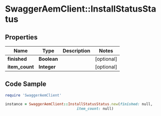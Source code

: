 # SwaggerAemClient::InstallStatusStatus

## Properties

Name | Type | Description | Notes
------------ | ------------- | ------------- | -------------
**finished** | **Boolean** |  | [optional] 
**item_count** | **Integer** |  | [optional] 

## Code Sample

```ruby
require 'SwaggerAemClient'

instance = SwaggerAemClient::InstallStatusStatus.new(finished: null,
                                 item_count: null)
```


